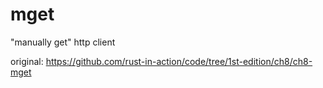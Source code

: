 # mget

"manually get" http client

original: https://github.com/rust-in-action/code/tree/1st-edition/ch8/ch8-mget
